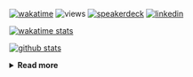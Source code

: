 [![wakatime](https://wakatime.com/badge/user/ddf27f94-292a-4343-b7eb-1143a4c6cf87.svg)](https://wakatime.com/@ddf27f94-292a-4343-b7eb-1143a4c6cf87)
![views](https://komarev.com/ghpvc/?username=chck&color=blueviolet)
[![speakerdeck](https://img.shields.io/badge/Speaker_Deck-chck-8a2be2?style=flat-square&logo=speaker-deck)](https://speakerdeck.com/chck)
[![linkedin](https://img.shields.io/badge/LinkedIn-chck-8a2be2?style=flat-square&logo=linkedin)](https://www.linkedin.com/in/chck/)

[![wakatime stats](https://github-readme-stats-nine-umber-51.vercel.app/api/wakatime?username=chck&layout=compact&count_private=true&hide_title=true&hide=Other&theme=buefy&langs_count=14)](https://wakatime.com/@chck?rank=me)

[![github stats](https://github-readme-stats-nine-umber-51.vercel.app/api?username=chck&count_private=true&show_icons=true&hide_title=true&theme=buefy)](https://github.com/anuraghazra/github-readme-stats)

<details>
  <summary><b>Read more</b></summary>
  <br>

  <!--START_SECTION:waka-->
**🐱 My GitHub Data** 

> 📦 147.4 kB Used in GitHub's Storage 
 > 
> 🏆 872 Contributions in the Year 2025
 > 
> 💼 Opted to Hire
 > 
> 📜 133 Public Repositories 
 > 
> 🔑 24 Private Repositories 
 > 
**I'm an Early 🐤** 

```text
🌞 Morning                2024 commits        █████░░░░░░░░░░░░░░░░░░░░   20.23 % 
🌆 Daytime                2998 commits        ███████░░░░░░░░░░░░░░░░░░   29.97 % 
🌃 Evening                2631 commits        ███████░░░░░░░░░░░░░░░░░░   26.30 % 
🌙 Night                  2352 commits        ██████░░░░░░░░░░░░░░░░░░░   23.51 % 
```
📅 **I'm Most Productive on Thursday** 

```text
Monday                   1599 commits        ████░░░░░░░░░░░░░░░░░░░░░   15.98 % 
Tuesday                  1779 commits        ████░░░░░░░░░░░░░░░░░░░░░   17.78 % 
Wednesday                1976 commits        █████░░░░░░░░░░░░░░░░░░░░   19.75 % 
Thursday                 2148 commits        █████░░░░░░░░░░░░░░░░░░░░   21.47 % 
Friday                   1151 commits        ███░░░░░░░░░░░░░░░░░░░░░░   11.50 % 
Saturday                 594 commits         █░░░░░░░░░░░░░░░░░░░░░░░░   05.94 % 
Sunday                   758 commits         ██░░░░░░░░░░░░░░░░░░░░░░░   07.58 % 
```


📊 **This Week I Spent My Time On** 

```text
💬 Programming Languages: 
Other                    12 hrs              ██████████████░░░░░░░░░░░   57.75 % 
Rust                     4 hrs 20 mins       █████░░░░░░░░░░░░░░░░░░░░   20.88 % 
Markdown                 2 hrs 29 mins       ███░░░░░░░░░░░░░░░░░░░░░░   12.00 % 
Dockerfile               56 mins             █░░░░░░░░░░░░░░░░░░░░░░░░   04.55 % 
TOML                     46 mins             █░░░░░░░░░░░░░░░░░░░░░░░░   03.73 % 

🔥 Editors: 
Chrome                   13 hrs 45 mins      █████████████████░░░░░░░░   66.10 % 
RustRover                4 hrs 41 mins       ██████░░░░░░░░░░░░░░░░░░░   22.51 % 
Obsidian                 2 hrs 10 mins       ███░░░░░░░░░░░░░░░░░░░░░░   10.43 % 
Neovim                   12 mins             ░░░░░░░░░░░░░░░░░░░░░░░░░   00.97 % 
```

**I Mostly Code in Python** 

```text
Python                   48 repos            █████████░░░░░░░░░░░░░░░░   34.04 % 
Jupyter Notebook         19 repos            ███░░░░░░░░░░░░░░░░░░░░░░   13.48 % 
Ruby                     11 repos            ██░░░░░░░░░░░░░░░░░░░░░░░   07.80 % 
TypeScript               7 repos             █░░░░░░░░░░░░░░░░░░░░░░░░   04.96 % 
HCL                      5 repos             █░░░░░░░░░░░░░░░░░░░░░░░░   03.55 % 
```



**Timeline**

![Lines of Code chart](https://raw.githubusercontent.com/chck/chck/main/assets/bar_graph.png)


 Last Updated on 2025-10-19 02:16 UTC
<!--END_SECTION:waka-->
</details>

